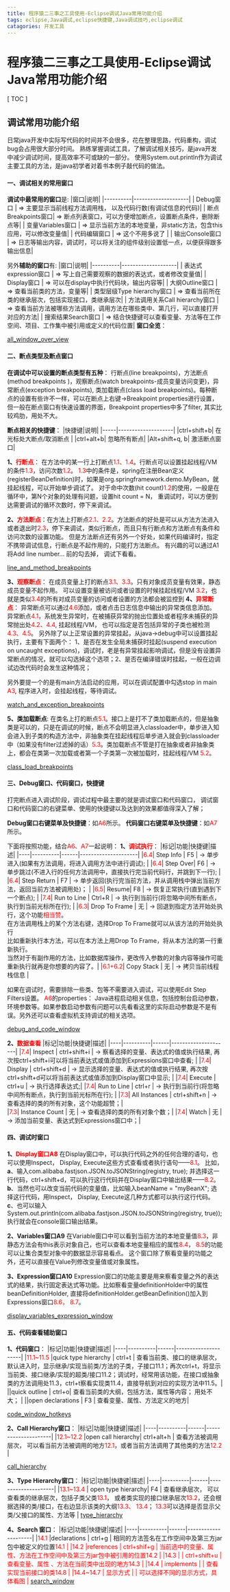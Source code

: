 ```yaml
---
title: 程序猿二三事之工具使用-Eclipse调试Java常用功能介绍
tags: eclipse,Java调试,eclipse快捷键,Java调试技巧,eclipse调试
catagories: 开发工具
---
```


# 程序猿二三事之工具使用-Eclipse调试Java常用功能介绍

[ TOC ]

## **调试常用功能介绍**

日常java开发中实际写代码的时间并不会很多，花在整理思路，代码重构，调试bug会占用很大部分时间。
熟练掌握调试工具，了解调试相关技巧，是java开发中减少调试时间，提高效率不可或缺的一部分。
使用System.out.println作为调试主要工具的方法，是java初学者对着书本例子敲代码的做法。

#### **一、调试相关的常用窗口**
**调试中最常用的窗口**是:
|窗口|说明|
|----------|--------------------|
|     Debug窗口           |                     => 主要显示当前线程方法调用栈， 以及代码行数(有调试信息的代码)|
|     断点Breakpoints窗口|                  => 断点列表窗口，可以方便增加断点，设置断点条件，删除断点等|
|     变量Variables窗口   |                   => 显示当前方法的本地变量，非static方法，包含this应用，可以修改变量值|
|     代码编辑窗口         |                    => 这个不用多说了  |
|     输出Console窗口      |                 => 日志等输出内容，调试时，可以将关注的组件级别设置低一点，以便获得跟多输出信息|

另外**辅助的窗口**有:
|窗口|说明|
|----------|--------------------|
|     表达式expression窗口      |          =>  写上自己需要观察的数据的表达式，或者修改变量值|
|     Display窗口              |                 =>  可以在display中执行代码块，输出内容等|
|     大纲Outline窗口           |             =>  查看当前类的方法，变量等|
|     类型层级Type hierarchy窗口 |      => 查看当前所在类的继承层次，包括实现接口，类继承层次|
|     方法调用关系Call hierarchy窗口 | => 查看当前方法被哪些方法调用，调用方法在哪些类中、第几行，可以直接打开对应的方法|
|     搜索结果Search窗口             |      => 结合快捷键可以查看变量、方法等在工作空间、项目、工作集中被引用或定义的代码位置|
**窗口全览**：
 
[all_window_over_view][1]

#### **二、断点类型及断点窗口**
**在调试中可以设置的断点类型有五种**： 行断点(line breakpoints)，方法断点(method breakpoints )，观察断点(watch breakpoints-成员变量访问变更)，异常断点(exception breakpoints), 类加载断点(class load breakpoints)。每种断点的设置有些许不一样，可以在断点上右键->Breakpoint properties进行设置，但一般在断点窗口有快速设置的界面，Breakpoint properties中多了filter, 其实比较鸡肋，用处不大。

**断点相关的快捷键**：
|快捷键|说明|
|-----|--------------------|
|ctrl+shift+b|       在光标处大断点/取消断点  | 
|ctrl+alt+b|          忽略所有断点|
|Alt+shift+q,   b|  激活断点窗口|


**1、<font color="red">行断点</font>**：  在方法中的某一行上打断点<font color="red">1.1、1.4</font>。行断点可以设置挂起线程/VM的条件<font color="red">1.3</font>，访问次数<font color="red">1.2</font>。
     <font color="red">1.3</font>中的条件是，spring在注册Bean定义(registerBeanDefinition)时，如果是org.springframework.demo.MyBean，就挂起线程，可以开始单步调试了。
     对于命中次数(hit count)<font color="red">1.2</font>的使用，一般是在循环中，第N个对象的处理有问题，设置hit count = N， 重调试时，可以方便到达需要调试的循环次数时，停下来调试。

**2、<font color="red">方法断点</font>**：在方法上打断点<font color="red">2.1、2.2</font>。方法断点的好处是可以从方法方法进入或者退出时<font color="red">2.3</font>，停下来调试，类似行断点，而且只有行断点和方法断点有条件和访问次数的设置功能。
     但是方法断点还有另外一个好处，如果代码编译时，指定不携带调试信息，行断点是不起作用的，只能打方法断点。
     有兴趣的可以通过A1将Add line number... 前的勾去掉， 调试下看看。  
     
[line_and_method_breakpoints][2]

**3、<font color="red">观察断点</font>**： 在成员变量上打的断点<font color="red">3.1、3.3</font>。只有对象成员变量有效果，静态成员变量不起作用。
     可以设置变量被访问或者设置的时候挂起线程/VM <font color="red">3.2</font>，也就是类似<font color="red">3.4</font>的所有对成员变量的访问或者设置的方法都会被监控到
**4、<font color="red">异常断点</font>**： 异常断点可以通过<font color="red">4.6</font>添加，或者点击日志信息中输出的异常类信息添加。
     异常断点<font color="red">4.1</font>，系统发生异常时，在被捕获异常的抛出位置处或者程序未捕获的异常抛出处<font color="red">4.2、4.4</font>, 挂起线程/VM， 也可以指定是否包括异常的子类也被检测<font color="red">4.3、4.5</font>。
     另外除了以上正常设置的异常挂起，从java->debug中可以设置挂起执行，主要有下面两个： 1、是否在发生全局未捕获时挂起(suspend execution on uncaught exceptions)，调试时，老是有异常挂起影响调试，但是没有设置异常断点的情况，就可以勾选掉这个选项；2、是否在编译错误时挂起，一般在边调试边改代码时会发生这种情况；

另外要提一个的是有main方法启动的应用，可以在调试配置中勾选stop in main <font color="red">A3</font>, 程序进入时，会挂起线程，等待调试。

[watch_and_exception_breakpoints][3]

**5、类加载断点**: 在类名上打的断点<font color="red">5.1</font>。接口上是打不了类加载断点的，但是抽象类是可以的，只是在调试的时候，断点不会明显进入classloader中，单步进入知会进入到子类的构造方法中，非抽象类在挂起线程后单步进入就会到classloader中（如果没有filter过滤掉的话）<font color="red">5.3</font>。类加载断点不管是打在抽象或者非抽象类上，都会在类第一次加载或者第一个子类第一次被加载时，挂起线程/VM <font color="red">5.2</font>。 

[class_load_breakpoints][4]

#### **三、Debug窗口、代码窗口，快捷键**   
打完断点进入调试阶段，调试过程中最主要的就是调试窗口和代码窗口， 调试窗口和代码窗口的右键菜单、使用的快捷键以及达到的效果都值得深入了解； 

**Debug窗口右键菜单及快捷键**：如<font color="red">A6</font>所示。 
**代码窗口右键菜单及快捷键**：如<font color="red">A7</font>所示。

下面将按照功能，结合<font color="red">A6、A7</font>一起说明： 
**1、<font color="red">调试执行</font>**：
|标记|功能|快捷键|描述|
|----|----------|------|---------------------|
|<font color="red">6.4</font>| Step Info |          F5  |        ->  单步进入(如果有方法调用，将进入调用方法中进行调试); |
|<font color="red">6.4</font>| Step Over|          F6  |        ->  单步跳过(不进入行的任何方法调用中，直接执行完当前代码行，并跳到下一行); |
|<font color="red">6.4</font>| Step Return |      F7   |       ->  单步返回(执行完当前方法，并从调用栈中弹出当前方法，返回当前方法被调用处)； |
|<font color="red">6.5</font>| Resume|             F8   |       ->  恢复正常执行(直到遇到下一个断点); |
|<font color="red">7.4</font>| Run to Line |      Ctrl+R  |  ->  执行到当前行(将忽略中间所有断点，执行到当前光标所在行);   |
|<font color="red">6.3</font>| Drop To Frame |   无  |      ->  回退到指定方法开始处执行，这个功能<font color="red">相当赞</font>。<br/>在方法调用栈上的某个方法右键，选择Drop To Frame就可以从该方法的开始处执行<br/> 比如重新执行本方法，可以在本方法上用Drop To Frame，将从本方法的第一行重新执行。<br/>当然对于有副作用的方法，比如数据库操作，更改传入参数的对象内容等操作可能重新执行就再是你想要的内容了。|
|<font color="red">6.1+6.2</font>| Copy Stack |        无  |      ->  拷贝当前线程栈信息  |

如果在调试时，需要排除一些类、包等不需要进入调试，可以使用Edit Step Filters设置。
<font color="red">A6</font>的properties： Java进程启动相关信息，包括控制台启动参数，环境参数等。如果参数启动参数有问题可以先看看这里的实际启动参数是不是有误。另外还可以查看虚拟机支持调试的相关选项。

[debug_and_code_window][5]

**2、<font color="red">数据查看</font>**
|标记|功能|快捷键|描述|
|----|----------|------|---------------------|
|<font color="red">7.4</font>|   Inspect    |              ctrl+shift+i   |       ->  察看选择的变量、表达式的值或执行结果, 再次按ctrl+shift+i可以将当前表达式或值添加到Expressions窗口中查看; |
|<font color="red">7.4</font>|   Display      |            ctrl+shift+d    |     ->  显示选择的变量、表达式的值或执行结果, 再次按ctrl+shift+d可以将当前表达式或值添加到Display窗口中显示; |
|<font color="red">7.4</font>|   Execute     |            ctrl+u        |          ->  执行选择表达式;| 
|<font color="red">7.4</font>|   Run to Line     |       ctrl+r         |         ->  执行到当前行(将忽略中间所有断点，执行到当前光标所在行);  |
|<font color="red">7.3</font>|   All Instances   |       ctrl+shift+n   |     ->  查看选择的类的所有对象，这个功能超赞；|  
|<font color="red">7.3</font>|   Instance Count   |       无             |      ->  查看选择的类的所有对象个数；|
|<font color="red">7.4</font>|   Watch         |              无         |          ->   添加当前变量、表达式到Expressions窗口中；|

#### **四、调试时窗口**
**1、<font color="red">Display窗口A8</font>**
     在Display窗口中，可以执行代码之外的任何合理的语句，也可以使用Inspect， Display, Execute这些方式查看或者执行语句——<font color="red">8.1</font>。
比如， **a**、输入com.alibaba.fastjson.JSON.toJSONString(registry, true); 并选择这一行代码，ctrl+shift+d，可以执行这行代码并在Display窗口中输出结果——<font color="red">8.2</font>。
**b**、当然也可以改变当前代码的变量值，比如输入beanName = "myBeanX"; 选择这行代码，用Inspect， Display, Execute这几种方式都可以执行这行代码。  
**c**、也可以输入System.out.println(com.alibaba.fastjson.JSON.toJSONString(registry, true)); 执行就会在console窗口输出结果。 

**2、Variables窗口A9** 
     在Variable窗口中可以看到当前方法的本地变量值<font color="red">8.3</font>，非静态方法会有this表示对象自己，也可以查看本地变量相应的属性<font color="red">8.4</font>， <font color="red">8.5</font>的功能可以让集合类型对象中的数据显示容易看点。 
这个窗口除了察看变量的功能之外，还可以直接在Value列修改变量值或对象属性。      

**3、Expression窗口A10**
    Expression窗口的功能主要是用来察看变量之外的表达式的结果，执行固定表达式等功能。比如察看变量definitionHolder中的属性beanDefinitionHolder, 直接将definitionHolder.getBeanDefinition()加入到Expressions窗口<font color="red">8.6， 8.7</font>。 
     
[display_variables_expression_window][6]

#### **五、代码查看辅助窗口**
**1、代码窗口**：
|标记|功能|快捷键|描述|
|----|----------|------|---------------------|
|<font color="red">11.1~11.5</font>  |quick type hierarchy |     ctrl+t  |   查看当前类、接口的继承层次， 默认进入时，显示继承/实现当前类/方法的子类，子接口11.1；再次ctrl+t，将显示当前类、接口继承/实现的超类/接口11.2；调试时，经常用该功能，在接口或抽象类的方法调用处11.3，ctrl+t察看实现类11.4，直接导航到对应的实现方法中11.5。|
||quick outline  |                ctrl+o|    查看当前类的大纲，包括方法，属性等内容； 用处不大； |
||open declarations     |      F3   |      查看变量、属性、方法定义的地方| 

[code_window_hotkeys][7]

**2、Call Hierarchy窗口**： 
|标记|功能|快捷键|描述|
|----|----------|------|---------------------|
|<font color="red">12.1~12.2</font> |open call hierarchy|        ctrl+alt+h |  查看方法被调用层次， 可以看当前方法被调用的地方<font color="red">12.1</font>，或者当前方法调用了其他类的方法<font color="red">12.2</font> |  

[call_hierarchy][8]

**3、Type Hierarchy窗口**：
|标记|功能|快捷键|描述|
|----|----------|------|---------------------|
|<font color="red">13.1~13.4 </font> | open type hierarchy|  F4  | 查看继承层次， 可以查看类的继承层次，包括子类父类<font color="red">13.1</font>， 或者类实现的接口继承层次<font color="red">13.2</font>，还会根据选择的类/接口，在右边显示该类的大纲<font color="red">13.3、 13.4</font>； <font color="red">13.3</font>可以选择是否显示父类/父接口的属性、方法等  |
[type_hierarchy][9]

**4、Search 窗口**： 
|标记|功能|快捷键|描述|
|----|----------|------|---------------------|
|<font color="red">14.1  </font> |declarations  |                ctrl+g      |      相同的方法签名在工作空间中及第三方jar包中被定义的位置<font color="red">14.1 |
|<font color="red">14.2  </font> |references  |                  ctrl+shif+g   | 当前选中的变量、属性、方法在工作空间中及第三方jar包中被引用的位置<font color="red">14.2</font> | 
|<font color="red">14.3 </font> |   |                                ctrl+shift+u |    查看变量、属性 、方法在当前类中出现的地方<font color="red">14.3</font> |
|<font color="red">14.4</font> |  implements    |                 |                   查看实现当前接口的类<font color="red">14.8</font> |
|<font color="red">14.4~14.7</font> |  显示方式    |               |                可以选择不同的显示方式，具体看图                |
[search_window][10] 


  [1]: https://raw.githubusercontent.com/run-zheng/tool_use/master/images/eclipse_debug/all_window_over_view.png
  [2]: https://raw.githubusercontent.com/run-zheng/tool_use/master/images/eclipse_debug/line_and_method_breakpoints.png
  [3]: https://raw.githubusercontent.com/run-zheng/tool_use/master/images/eclipse_debug/watch_and_exception_breakpoints.png
  [4]: https://raw.githubusercontent.com/run-zheng/tool_use/master/images/eclipse_debug/class_load_breakpoints.png
  [5]: https://raw.githubusercontent.com/run-zheng/tool_use/master/images/eclipse_debug/debug_and_code_window.png
  [6]: https://raw.githubusercontent.com/run-zheng/tool_use/master/images/eclipse_debug/display_variables_expression_window.png
  [7]: https://raw.githubusercontent.com/run-zheng/tool_use/master/images/eclipse_debug/code_window_hotkeys.png
  [8]: https://raw.githubusercontent.com/run-zheng/tool_use/master/images/eclipse_debug/call_hierarchy.png
  [9]: https://raw.githubusercontent.com/run-zheng/tool_use/master/images/eclipse_debug/type_hierarchy.png
  [10]: https://raw.githubusercontent.com/run-zheng/tool_use/master/images/eclipse_debug/search_window.png
